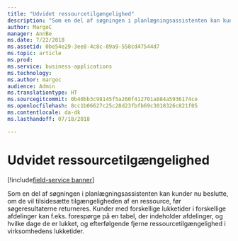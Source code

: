 ```yaml
---
title: "Udvidet ressourcetilgængelighed"
description: "Som en del af søgningen i planlægningsassistenten kan kunder nu beslutte, om de vil tilsidesætte tilgængeligheden af en ressource, før søgeresultaterne returneres."
author: MargoC
manager: AnnBe
ms.date: 7/22/2018
ms.assetid: 0be54e29-3ee8-4c8c-89a9-558cd47544d7
ms.topic: article
ms.prod: 
ms.service: business-applications
ms.technology: 
ms.author: margoc
audience: Admin
ms.translationtype: HT
ms.sourcegitcommit: 0b40bb3c98145f5a260f412701a884a5936174ce
ms.openlocfilehash: 8cc1b06627c25c28d23fbfb69c3018326c821f05
ms.contentlocale: da-dk
ms.lasthandoff: 07/18/2018

---
```


#  <a name="extensible-resource-availability"></a>Udvidet ressourcetilgængelighed

[!include[field-service banner](../../../includes/field-service.md)]




Som en del af søgningen i planlægningsassistenten kan kunder nu beslutte, om de vil tilsidesætte tilgængeligheden af en ressource, før søgeresultaterne returneres. Kunder med forskellige lukketider i forskellige afdelinger kan f.eks. forespørge på en tabel, der indeholder afdelinger, og hvilke dage de er lukket, og efterfølgende fjerne ressourcetilgængelighed i virksomhedens lukketider. 



